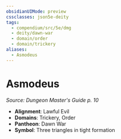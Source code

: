 ```yaml
---
obsidianUIMode: preview
cssclasses: json5e-deity
tags:
  - compendium/src/5e/dmg
  - deity/dawn-war
  - domain/order
  - domain/trickery
aliases:
  - Asmodeus
---
```

# Asmodeus
*Source: Dungeon Master's Guide p. 10* 

- **Alignment**: Lawful Evil
- **Domains**: Trickery, Order
- **Pantheon**: Dawn War
- **Symbol**: Three triangles in tight formation

